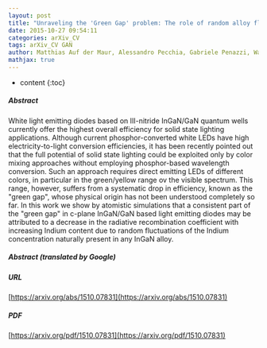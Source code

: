 ```yaml
---
layout: post
title: "Unraveling the 'Green Gap' problem: The role of random alloy fluctuations in InGaN/GaN light emitting diodes"
date: 2015-10-27 09:54:11
categories: arXiv_CV
tags: arXiv_CV GAN
author: Matthias Auf der Maur, Alessandro Pecchia, Gabriele Penazzi, Walter Rodrigues, Aldo Di Carlo
mathjax: true
---
```


* content
{:toc}

##### Abstract
White light emitting diodes based on III-nitride InGaN/GaN quantum wells currently offer the highest overall efficiency for solid state lighting applications. Although current phosphor-converted white LEDs have high electricity-to-light conversion efficiencies, it has been recently pointed out that the full potential of solid state lighting could be exploited only by color mixing approaches without employing phosphor-based wavelength conversion. Such an approach requires direct emitting LEDs of different colors, in particular in the green/yellow range ov the visible spectrum. This range, however, suffers from a systematic drop in efficiency, known as the "green gap", whose physical origin has not been understood completely so far. In this work we show by atomistic simulations that a consistent part of the "green gap" in c-plane InGaN/GaN based light emitting diodes may be attributed to a decrease in the radiative recombination coefficient with increasing Indium content due to random fluctuations of the Indium concentration naturally present in any InGaN alloy.

##### Abstract (translated by Google)


##### URL
[https://arxiv.org/abs/1510.07831](https://arxiv.org/abs/1510.07831)

##### PDF
[https://arxiv.org/pdf/1510.07831](https://arxiv.org/pdf/1510.07831)

